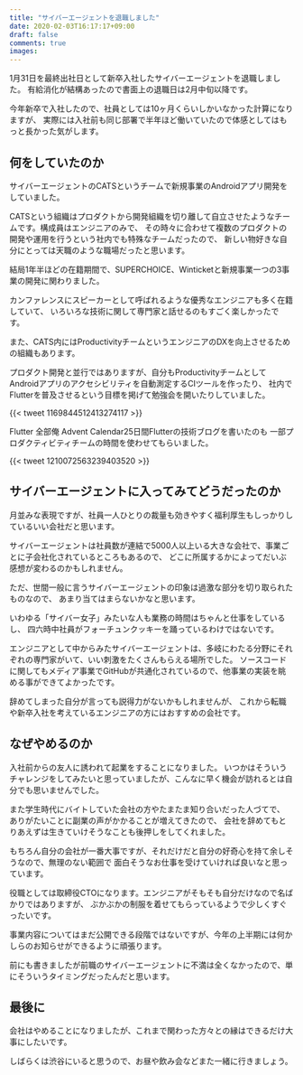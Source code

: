 ```yaml
---
title: "サイバーエージェントを退職しました"
date: 2020-02-03T16:17:17+09:00
draft: false
comments: true
images:
---
```


1月31日を最終出社日として新卒入社したサイバーエージェントを退職しました。
有給消化が結構あったので書面上の退職日は2月中旬以降です。

今年新卒で入社したので、社員としては10ヶ月くらいしかいなかった計算になりますが、
実際には入社前も同じ部署で半年ほど働いていたので体感としてはもっと長かった気がします。

## 何をしていたのか
サイバーエージェントのCATSというチームで新規事業のAndroidアプリ開発をしていました。

CATSという組織はプロダクトから開発組織を切り離して自立させたようなチームです。構成員はエンジニアのみで、
その時々に合わせて複数のプロダクトの開発や運用を行うという社内でも特殊なチームだったので、
新しい物好きな自分にとっては天職のような職場だったと思います。

結局1年半ほどの在籍期間で、SUPERCHOICE、Winticketと新規事業一つの3事業の開発に関わりました。

カンファレンスにスピーカーとして呼ばれるような優秀なエンジニアも多く在籍していて、
いろいろな技術に関して専門家と話せるのもすごく楽しかったです。

また、CATS内にはProductivityチームというエンジニアのDXを向上させるための組織もあります。

プロダクト開発と並行ではありますが、自分もProductivityチームとして
Androidアプリのアクセシビリティを自動測定するCIツールを作ったり、
社内でFlutterを普及させるという目標を掲げて勉強会を開いたりしていました。

{{< tweet 1169844512413274117 >}}

Flutter 全部俺 Advent Calendar25日間Flutterの技術ブログを書いたのも
一部プロダクティビティチームの時間を使わせてもらいました。

{{< tweet 1210072563239403520 >}}

## サイバーエージェントに入ってみてどうだったのか
月並みな表現ですが、社員一人ひとりの裁量も効きやすく福利厚生もしっかりしているいい会社だと思います。

サイバーエージェントは社員数が連結で5000人以上いる大きな会社で、事業ごとに子会社化されているところもあるので、
どこに所属するかによってだいぶ感想が変わるのかもしれません。

ただ、世間一般に言うサイバーエージェントの印象は過激な部分を切り取られたものなので、
あまり当てはまらないかなと思います。

いわゆる「サイバー女子」みたいな人も業務の時間はちゃんと仕事をしているし、
四六時中社員がフォーチュンクッキーを踊っているわけではないです。

エンジニアとして中からみたサイバーエージェントは、多岐にわたる分野にそれぞれの専門家がいて、いい刺激をたくさんもらえる場所でした。
ソースコードに関してもメディア事業でGitHubが共通化されているので、他事業の実装を眺める事ができてよかったです。

辞めてしまった自分が言っても説得力がないかもしれませんが、
これから転職や新卒入社を考えているエンジニアの方にはおすすめの会社です。

## なぜやめるのか
入社前からの友人に誘われて起業をすることになりました。
いつかはそういうチャレンジをしてみたいと思っていましたが、こんなに早く機会が訪れるとは自分でも思いませんでした。

また学生時代にバイトしていた会社の方やたまたま知り合いだった人づてで、
ありがたいことに副業の声がかかることが増えてきたので、
会社を辞めてもとりあえずは生きていけそうなことも後押しをしてくれました。

もちろん自分の会社が一番大事ですが、それだけだと自分の好奇心を持て余しそうなので、無理のない範囲で
面白そうなお仕事を受けていければ良いなと思っています。

役職としては取締役CTOになります。エンジニアがそもそも自分だけなので名ばかりではありますが、
ぶかぶかの制服を着せてもらっているようで少しくすぐったいです。

事業内容についてはまだ公開できる段階ではないですが、今年の上半期には何かしらのお知らせができるように頑張ります。

前にも書きましたが前職のサイバーエージェントに不満は全くなかったので、単にそういうタイミングだったんだと思います。

## 最後に
会社はやめることになりましたが、これまで関わった方々との縁はできるだけ大事にしたいです。

しばらくは渋谷にいると思うので、お昼や飲み会などまた一緒に行きましょう。
